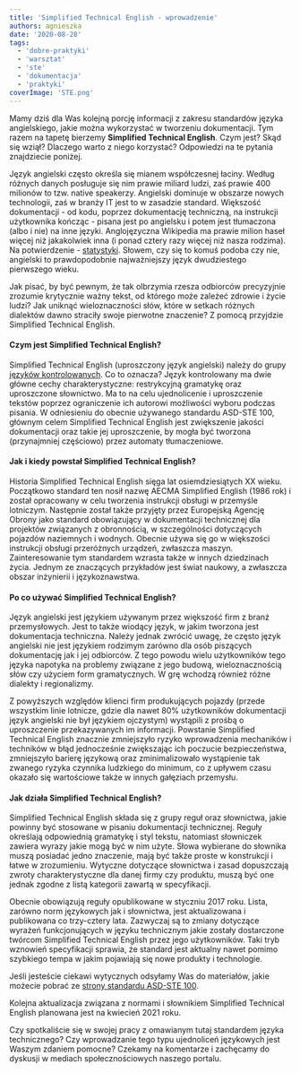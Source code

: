 ```yaml
---
title: 'Simplified Technical English - wprowadzenie'
authors: agnieszka
date: '2020-08-28'
tags:
  - 'dobre-praktyki'
  - 'warsztat'
  - 'ste'
  - 'dokumentacja'
  - 'praktyki'
coverImage: 'STE.png'
---
```


Mamy dziś dla Was kolejną porcję informacji z zakresu standardów języka
angielskiego, jakie można wykorzystać w tworzeniu dokumentacji. Tym razem na
tapetę bierzemy **Simplified Technical English**. Czym jest? Skąd się wziął?
Dlaczego warto z niego korzystać? Odpowiedzi na te pytania znajdziecie poniżej.

<!--truncate-->

Język angielski często określa się mianem współczesnej łaciny. Według różnych
danych posługuje się nim prawie miliard ludzi, zaś prawie 400 milionów to tzw.
native speakerzy. Angielski dominuje w obszarze nowych technologii, zaś w branży
IT jest to w zasadzie standard. Większość dokumentacji - od kodu, poprzez
dokumentację techniczną, na instrukcji użytkownika kończąc - pisana jest po
angielsku i potem jest tłumaczona (albo i nie) na inne języki. Anglojęzyczna
Wikipedia ma prawie milion haseł więcej niż jakakolwiek inna (i ponad cztery
razy więcej niż nasza rodzima). Na potwierdzenie -
[statystyki](http://s23.org/wikistats/wikipedias_html.php?sort=good_desc).
Słowem, czy się to komuś podoba czy nie, angielski to prawdopodobnie
najważniejszy język dwudziestego pierwszego wieku.

Jak pisać, by być pewnym, że tak olbrzymia rzesza odbiorców precyzyjnie zrozumie
krytycznie ważny tekst, od którego może zależeć zdrowie i życie ludzi? Jak
uniknąć wieloznaczności słów, które w setkach różnych dialektów dawno straciły
swoje pierwotne znaczenie? Z pomocą przyjdzie Simplified Technical English.

#### Czym jest Simplified Technical English?

Simplified Technical English (uproszczony język angielski) należy do grupy
[języków kontrolowanych](https://en.wikipedia.org/wiki/Controlled_natural_language).
Co to oznacza? Język kontrolowany ma dwie główne cechy charakterystyczne:
restrykcyjną gramatykę oraz uproszczone słownictwo. Ma to na celu ujednolicenie
i uproszczenie tekstów poprzez ograniczenie ich autorowi możliwości wyboru
podczas pisania. W odniesieniu do obecnie używanego standardu ASD-STE 100,
głównym celem Simplified Technical English jest zwiększenie jakości dokumentacji
oraz takie jej uproszczenie, by mogła być tworzona (przynajmniej częściowo)
przez automaty tłumaczeniowe.

#### Jak i kiedy powstał Simplified Technical English?

Historia Simplified Technical English sięga lat osiemdziesiątych XX wieku.
Początkowo standard ten nosił nazwę AECMA Simplified English (1986 rok) i został
opracowany w celu tworzenia instrukcji obsługi w przemyśle lotniczym. Następnie
został także przyjęty przez Europejską Agencję Obrony jako standard obowiązujący
w dokumentacji technicznej dla projektów związanych z obronnością, w
szczególności dotyczących pojazdów naziemnych i wodnych. Obecnie używa się go w
większości instrukcji obsługi przeróżnych urządzeń, zwłaszcza maszyn.
Zainteresowanie tym standardem wzrasta także w innych dziedzinach życia. Jednym
ze znaczących przykładów jest świat naukowy, a zwłaszcza obszar inżynierii i
językoznawstwa.

#### Po co używać Simplified Technical English?

Język angielski jest językiem używanym przez większość firm z branż
przemysłowych. Jest to także wiodący język, w jakim tworzona jest dokumentacja
techniczna. Należy jednak zwrócić uwagę, że często język angielski nie jest
językiem rodzimym zarówno dla osób piszących dokumentację jak i jej odbiorców. Z
tego powodu wielu użytkowników tego języka napotyka na problemy związane z jego
budową, wieloznacznością słów czy użyciem form gramatycznych. W grę wchodzą
również różne dialekty i regionalizmy.

Z powyższych względów klienci firm produkujących pojazdy (przede wszystkim linie
lotnicze, gdzie dla nawet 80% użytkowników dokumentacji język angielski nie był
językiem ojczystym) wystąpili z prośbą o uproszczenie przekazywanych im
informacji. Powstanie Simplified Technical English znacznie zmniejszyło ryzyko
wprowadzenia mechaników i techników w błąd jednocześnie zwiększając ich poczucie
bezpieczeństwa, zmniejszyło barierę językową oraz zminimalizowało wystąpienie
tak zwanego ryzyka czynnika ludzkiego do minimum, co z upływem czasu okazało się
wartościowe także w innych gałęziach przemysłu.

#### Jak działa Simplified Technical English?

Simplified Technical English składa się z grupy reguł oraz słownictwa, jakie
powinny być stosowane w pisaniu dokumentacji technicznej. Reguły określają
odpowiednią gramatykę i styl tekstu, natomiast słowniczek zawiera wyrazy jakie
mogą być w nim użyte. Słowa wybierane do słownika muszą posiadać jedno
znaczenie, mają być także proste w konstrukcji i łatwe w zrozumieniu. Wytyczne
dotyczące słownictwa i zasad dopuszczają zwroty charakterystyczne dla danej
firmy czy produktu, muszą być one jednak zgodne z listą kategorii zawartą w
specyfikacji.

Obecnie obowiązują reguły opublikowane w styczniu 2017 roku. Lista, zarówno norm
językowych jak i słownictwa, jest aktualizowana i publikowana co trzy-cztery
lata. Zazwyczaj są to zmiany dotyczące wyrażeń funkcjonujących w języku
technicznym jakie zostały dostarczone twórcom Simplified Technical English przez
jego użytkowników. Taki tryb wznowień specyfikacji sprawia, że standard jest
aktualny nawet pomimo szybkiego tempa w jakim pojawiają się nowe produkty i
technologie.

Jeśli jesteście ciekawi wytycznych odsyłamy Was do materiałów, jakie możecie
pobrać ze [strony standardu ASD-STE 100](http://asd-ste100.org/request.html).

Kolejna aktualizacja związana z normami i słownikiem Simplified Technical
English planowana jest na kwiecień 2021 roku.

Czy spotkaliście się w swojej pracy z omawianym tutaj standardem języka
technicznego? Czy wprowadzanie tego typu ujednoliceń językowych jest Waszym
zdaniem pomocne? Czekamy na komentarze i zachęcamy do dyskusji w mediach
społecznościowych naszego portalu.
